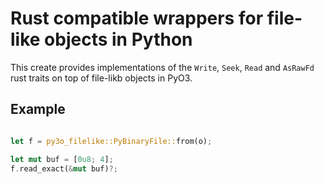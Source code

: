 # Rust compatible wrappers for file-like objects in Python

This create provides implementations of the ``Write``, ``Seek``, ``Read`` and ``AsRawFd``
rust traits on top of file-likb objects in PyO3.

## Example

```rust

let f = py3o_filelike::PyBinaryFile::from(o);

let mut buf = [0u8; 4];
f.read_exact(&mut buf)?;
```
